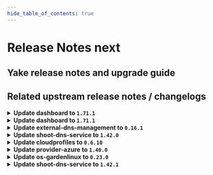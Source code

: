 ```yaml
---
hide_table_of_contents: true
---
```


# Release Notes next

## Yake release notes and upgrade guide

## Related upstream release notes / changelogs


<details>
<summary><b>Update dashboard to <code>1.71.1</code></b></summary>

# [gardener/dashboard]

## 🐛 Bug Fixes

- `[USER]` Fixed an issue where the error message `_all is not a function` was displayed on the `ALL PROJECTS` page. by @holgerkoser [#1663]

## Docker Images
- dashboard: `europe-docker.pkg.dev/gardener-project/releases/gardener/dashboard:1.71.1`


</details>

<details>
<summary><b>Update dashboard to <code>1.71.1</code></b></summary>

# [gardener/dashboard]

## 🐛 Bug Fixes

- `[USER]` Fixed an issue where the error message `_all is not a function` was displayed on the `ALL PROJECTS` page. by @holgerkoser [#1663]

## Docker Images
- dashboard: `europe-docker.pkg.dev/gardener-project/releases/gardener/dashboard:1.71.1`


</details>

<details>
<summary><b>Update external-dns-management to <code>0.16.1</code></b></summary>

# [gardener/external-dns-management]

## ⚠️ Breaking Changes

- `[OPERATOR]` Change OCI Image Registry from GCR (`eu.gcr.io/gardener-project`) to Artifact-Registry (`europe-docker.pkg.dev/gardener-project/releases`). Users should update their references.  
   by @ccwienk [#342]
- `[OPERATOR]` rfc2136 provider expects TSIGSecret in base64 encoded format (previously base64 decoded was expected) by @Avarei [#347]
## ✨ New Features

- `[USER]` [AWS Route53] Create an additional alias `AAAA` record for load balancers (NLBs) if load balancer target domain name has an IPv6 address. by @MartinWeindel [#341]
## 🏃 Others

- `[OPERATOR]` Bumps golang from 1.21.4 to 1.21.5. by @dependabot[bot] [#338]
- `[DEVELOPER]` Remove vendoring by @MartinWeindel [#345]

## Docker Images
- dns-controller-manager: `europe-docker.pkg.dev/gardener-project/releases/dns-controller-manager:v0.16.1`


</details>

<details>
<summary><b>Update shoot-dns-service to <code>1.42.0</code></b></summary>

# [gardener/external-dns-management]

## ⚠️ Breaking Changes

- `[OPERATOR]` rfc2136 provider expects TSIGSecret in base64 encoded format (previously base64 decoded was expected) by @Avarei [gardener/external-dns-management#347]
- `[OPERATOR]` Change OCI Image Registry from GCR (`eu.gcr.io/gardener-project`) to Artifact-Registry (`europe-docker.pkg.dev/gardener-project/releases`). Users should update their references.  
   by @ccwienk [gardener/external-dns-management#342]
## ✨ New Features

- `[USER]` [AWS Route53] Create an additional alias `AAAA` record for load balancers (NLBs) if load balancer target domain name has an IPv6 address. by @MartinWeindel [gardener/external-dns-management#341]
## 🏃 Others

- `[DEVELOPER]` Remove vendoring by @MartinWeindel [gardener/external-dns-management#345]
- `[OPERATOR]` Bumps golang from 1.21.4 to 1.21.5. by @dependabot[bot] [gardener/external-dns-management#338]
# [gardener/gardener-extension-shoot-dns-service]

## 🏃 Others

- `[OPERATOR]` Bump github.com/gardener/gardener from 1.85.0 to 1.86.0. by @MartinWeindel [#268]
- `[DEVELOPER]` Remove vendoring from project by @MartinWeindel [#268]

</details>

<details>
<summary><b>Update cloudprofiles to <code>0.6.10</code></b></summary>

**Full Changelog**: https://github.com/gardener-community/cloudprofiles/compare/0.6.9...0.6.10

</details>

<details>
<summary><b>Update provider-azure to <code>1.40.0</code></b></summary>

# [gardener/gardener-extension-provider-azure]

## ⚠️ Breaking Changes

- `[OPERATOR]` Change OCI Image Registry from GCR (`eu.gcr.io/gardener-project`) to Artifact-Registry (`europe-docker.pkg.dev/gardener-project/releases`). Users should update their references.  
   by @ccwienk [#762]
## 🐛 Bug Fixes

- `[OPERATOR]` A bug which caused an empty `vmType` under certain conditions has been fixed. Empty `vmType`s prevent load balancers from being deleted on Kubernetes v1.28 shoots. by @oliver-goetz [#754]
## 🏃 Others

- `[DEVELOPER]` Add new unit tests. by @axel7born [#751]
- `[OPERATOR]` Updated azurecsi-file image -> `v1.29.2` by @kon-angelo [#760]
- `[OPERATOR]` Set azurefile-csi CSIDriver object to support ephemeral disks. by @kon-angelo [#756]
- `[OPERATOR]` Add new flow-based infrastructure reconciler. by @kon-angelo [#739]
- `[OPERATOR]` Set azurefile-csi CSIDriver object with `attachRequired` to false. by @kon-angelo [#756]
- `[DEPENDENCY]` Vendor gardener `v1.83.3` by @kon-angelo [#764]

## Docker Images
- gardener-extension-admission-azure: `europe-docker.pkg.dev/gardener-project/releases/gardener/extensions/admission-azure:v1.40.0`
- gardener-extension-provider-azure: `europe-docker.pkg.dev/gardener-project/releases/gardener/extensions/provider-azure:v1.40.0`


</details>

<details>
<summary><b>Update os-gardenlinux to <code>0.23.0</code></b></summary>

# [gardener/gardener-extension-os-gardenlinux]

## ⚠️ Breaking Changes

- `[OPERATOR]` Change OCI Image Registry from GCR (`eu.gcr.io/gardener-project`) to Artifact-Registry (`europe-docker.pkg.dev/gardener-project/releases`) by @ccwienk [#134]
- `[OPERATOR]` hardcoded cgroup driver for containerd and kubelet to systemd for ALL new nodes. Requires the Gardener installation to only have Gardenlinux versions with cgroups-v2 only. This includes GL 934 and up. by @danielfoehrKn [#133]
## 📰 Noteworthy

- `[OPERATOR]` This extension is now prepared to run with an enabled `UseGardenerNodeAgent` feature gate. by @rfranzke [#130]
## ✨ New Features

- `[USER]` `os-gardenlinux` extension now supports [Shoot Force Deletion](https://github.com/gardener/gardener/blob/master/docs/usage/shoot_operations.md#force-deletion).  by @acumino [#131]
## 🏃 Others

- `[OPERATOR]` The following dependency is updated:  
  - github.com/gardener/gardener: v1.77.1-> v1.80.0  
  - k8s.io/* : v0.26.3 -> v0.28.2  
  - sigs.k8s.io/controller-runtime: v0.14.6-> v0.16.2 by @acumino [#127]

## Docker Images
- gardener-extension-os-gardenlinux: `europe-docker.pkg.dev/gardener-project/releases/gardener/extensions/os-gardenlinux:v0.23.0`


</details>

<details>
<summary><b>Update shoot-dns-service to <code>1.42.1</code></b></summary>

# [gardener/gardener-extension-shoot-dns-service]

## 🐛 Bug Fixes

- `[OPERATOR]` An issue has been fixed that led to invalid webhook configurations after the admission controller rotated the CA and server certificates. by @timuthy [#278]

</details>
